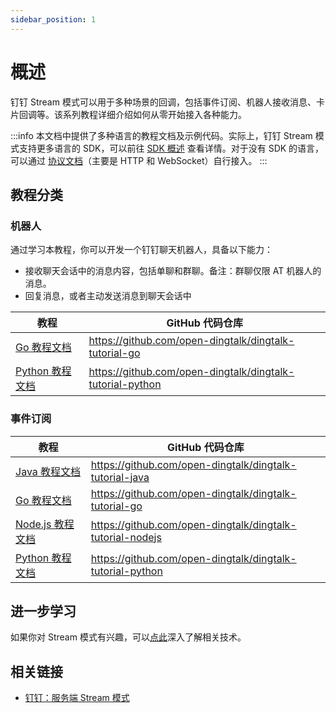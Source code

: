 ```yaml
---
sidebar_position: 1
---
```



# 概述

钉钉 Stream 模式可以用于多种场景的回调，包括事件订阅、机器人接收消息、卡片回调等。该系列教程详细介绍如何从零开始接入各种能力。

:::info
本文档中提供了多种语言的教程文档及示例代码。实际上，钉钉 Stream 模式支持更多语言的 SDK，可以前往 [SDK 概述](/docs/develop/sdk/overview) 查看详情。对于没有 SDK 的语言，可以通过 [协议文档](/docs/learn/stream/protocol)（主要是 HTTP 和 WebSocket）自行接入。
:::

## 教程分类

### 机器人

通过学习本教程，你可以开发一个钉钉聊天机器人，具备以下能力：

* 接收聊天会话中的消息内容，包括单聊和群聊。备注：群聊仅限 AT 机器人的消息。
* 回复消息，或者主动发送消息到聊天会话中

| 教程                                                       | GitHub 代码仓库                                               |
|----------------------------------------------------------|-----------------------------------------------------------|
| [Go 教程文档](/docs/explore/tutorials/stream/bot/go)         | https://github.com/open-dingtalk/dingtalk-tutorial-go     |
| [Python 教程文档](/docs/explore/tutorials/stream/bot/python) | https://github.com/open-dingtalk/dingtalk-tutorial-python |

### 事件订阅

| 教程                                                          | GitHub 代码仓库                                               |
|-------------------------------------------------------------|-----------------------------------------------------------|
| [Java 教程文档](/docs/explore/tutorials/stream/event/java)      | https://github.com/open-dingtalk/dingtalk-tutorial-java   |
| [Go 教程文档](/docs/explore/tutorials/stream/event/go)          | https://github.com/open-dingtalk/dingtalk-tutorial-go     |
| [Node.js 教程文档](/docs/explore/tutorials/stream/event/nodejs) | https://github.com/open-dingtalk/dingtalk-tutorial-nodejs |
| [Python 教程文档](/docs/explore/tutorials/stream/event/python)  | https://github.com/open-dingtalk/dingtalk-tutorial-python |


## 进一步学习

如果你对 Stream 模式有兴趣，可以[点此](/docs/learn/stream/overview)深入了解相关技术。

## 相关链接

* [钉钉：服务端 Stream 模式](https://open.dingtalk.com/document/resourcedownload/introduction-to-stream-mode)